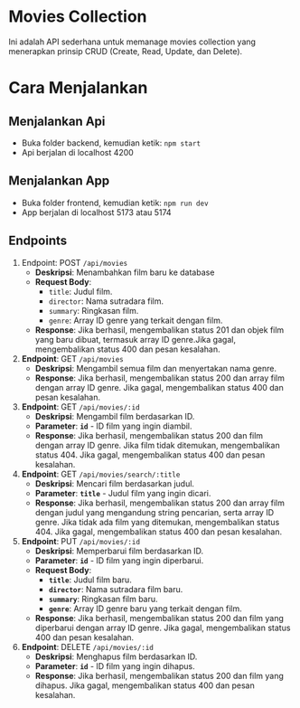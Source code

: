 # Movies Collection

Ini adalah API sederhana untuk memanage movies collection yang menerapkan
prinsip CRUD (Create, Read, Update, dan Delete).

# Cara Menjalankan

## Menjalankan Api

- Buka folder backend, kemudian ketik: `npm start`
- Api berjalan di localhost 4200

## Menjalankan App

- Buka folder frontend, kemudian ketik: `npm run dev`
- App berjalan di localhost 5173 atau 5174

## Endpoints

1. Endpoint: POST `/api/movies`
   - **Deskripsi**: Menambahkan film baru ke database
   - **Request Body**:
     - `title`: Judul film.
     - `director`: Nama sutradara film.
     - `summary`: Ringkasan film.
     - `genre`: Array ID genre yang terkait dengan film.
   - **Response**: Jika berhasil, mengembalikan status 201 dan objek film yang baru dibuat, termasuk array ID genre.Jika gagal, mengembalikan status 400 dan pesan kesalahan.
2. **Endpoint**: GET `/api/movies`
   - **Deskripsi**: Mengambil semua film dan menyertakan nama genre.
   - **Response**: Jika berhasil, mengembalikan status 200 dan array film dengan array ID genre. Jika gagal, mengembalikan status 400 dan pesan kesalahan.
3. **Endpoint**: GET `/api/movies/:id`
   - **Deskripsi**: Mengambil film berdasarkan ID.
   - **Parameter**: **`id`** - ID film yang ingin diambil.
   - **Response**: Jika berhasil, mengembalikan status 200 dan film dengan array ID genre. Jika film tidak ditemukan, mengembalikan status 404. Jika gagal, mengembalikan status 400 dan pesan kesalahan.
4. **Endpoint**: GET `/api/movies/search/:title`
   - **Deskripsi**: Mencari film berdasarkan judul.
   - **Parameter**: **`title`** - Judul film yang ingin dicari.
   - **Response**: Jika berhasil, mengembalikan status 200 dan array film dengan judul yang mengandung string pencarian, serta array ID genre. Jika tidak ada film yang ditemukan, mengembalikan status 404. Jika gagal, mengembalikan status 400 dan pesan kesalahan.
5. **Endpoint**: PUT `/api/movies/:id`
   - **Deskripsi**: Memperbarui film berdasarkan ID.
   - **Parameter**: **`id`** - ID film yang ingin diperbarui.
   - **Request Body**:
     - **`title`**: Judul film baru.
     - **`director`**: Nama sutradara film baru.
     - **`summary`**: Ringkasan film baru.
     - **`genre`**: Array ID genre baru yang terkait dengan film.
   - **Response**: Jika berhasil, mengembalikan status 200 dan film yang diperbarui dengan array ID genre. Jika gagal, mengembalikan status 400 dan pesan kesalahan.
6. **Endpoint**: DELETE `/api/movies/:id`
   - **Deskripsi**: Menghapus film berdasarkan ID.
   - **Parameter**: **`id`** - ID film yang ingin dihapus.
   - **Response**: Jika berhasil, mengembalikan status 200 dan film yang dihapus. Jika gagal, mengembalikan status 400 dan pesan kesalahan.
